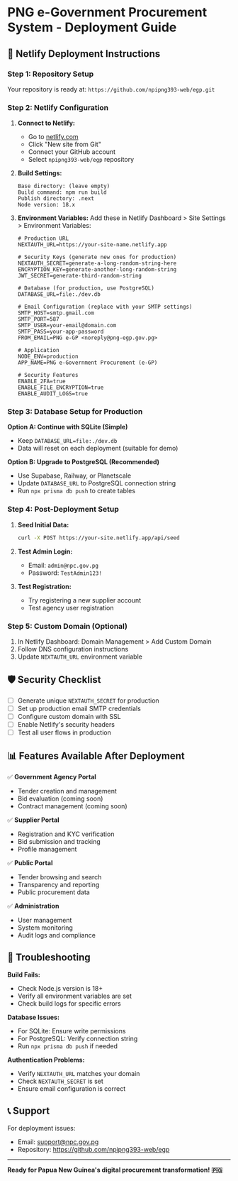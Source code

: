 # PNG e-Government Procurement System - Deployment Guide

## 🚀 Netlify Deployment Instructions

### Step 1: Repository Setup
Your repository is ready at: `https://github.com/npipng393-web/egp.git`

### Step 2: Netlify Configuration

1. **Connect to Netlify:**
   - Go to [netlify.com](https://netlify.com)
   - Click "New site from Git"
   - Connect your GitHub account
   - Select `npipng393-web/egp` repository

2. **Build Settings:**
   ```
   Base directory: (leave empty)
   Build command: npm run build
   Publish directory: .next
   Node version: 18.x
   ```

3. **Environment Variables:**
   Add these in Netlify Dashboard > Site Settings > Environment Variables:

   ```env
   # Production URL
   NEXTAUTH_URL=https://your-site-name.netlify.app

   # Security Keys (generate new ones for production)
   NEXTAUTH_SECRET=generate-a-long-random-string-here
   ENCRYPTION_KEY=generate-another-long-random-string
   JWT_SECRET=generate-third-random-string

   # Database (for production, use PostgreSQL)
   DATABASE_URL=file:./dev.db

   # Email Configuration (replace with your SMTP settings)
   SMTP_HOST=smtp.gmail.com
   SMTP_PORT=587
   SMTP_USER=your-email@domain.com
   SMTP_PASS=your-app-password
   FROM_EMAIL=PNG e-GP <noreply@png-egp.gov.pg>

   # Application
   NODE_ENV=production
   APP_NAME=PNG e-Government Procurement (e-GP)

   # Security Features
   ENABLE_2FA=true
   ENABLE_FILE_ENCRYPTION=true
   ENABLE_AUDIT_LOGS=true
   ```

### Step 3: Database Setup for Production

**Option A: Continue with SQLite (Simple)**
- Keep `DATABASE_URL=file:./dev.db`
- Data will reset on each deployment (suitable for demo)

**Option B: Upgrade to PostgreSQL (Recommended)**
- Use Supabase, Railway, or Planetscale
- Update `DATABASE_URL` to PostgreSQL connection string
- Run `npx prisma db push` to create tables

### Step 4: Post-Deployment Setup

1. **Seed Initial Data:**
   ```bash
   curl -X POST https://your-site.netlify.app/api/seed
   ```

2. **Test Admin Login:**
   - Email: `admin@npc.gov.pg`
   - Password: `TestAdmin123!`

3. **Test Registration:**
   - Try registering a new supplier account
   - Test agency user registration

### Step 5: Custom Domain (Optional)

1. In Netlify Dashboard: Domain Management > Add Custom Domain
2. Follow DNS configuration instructions
3. Update `NEXTAUTH_URL` environment variable

## 🛡️ Security Checklist

- [ ] Generate unique `NEXTAUTH_SECRET` for production
- [ ] Set up production email SMTP credentials
- [ ] Configure custom domain with SSL
- [ ] Enable Netlify's security headers
- [ ] Test all user flows in production

## 📊 Features Available After Deployment

✅ **Government Agency Portal**
- Tender creation and management
- Bid evaluation (coming soon)
- Contract management (coming soon)

✅ **Supplier Portal**
- Registration and KYC verification
- Bid submission and tracking
- Profile management

✅ **Public Portal**
- Tender browsing and search
- Transparency and reporting
- Public procurement data

✅ **Administration**
- User management
- System monitoring
- Audit logs and compliance

## 🔧 Troubleshooting

**Build Fails:**
- Check Node.js version is 18+
- Verify all environment variables are set
- Check build logs for specific errors

**Database Issues:**
- For SQLite: Ensure write permissions
- For PostgreSQL: Verify connection string
- Run `npx prisma db push` if needed

**Authentication Problems:**
- Verify `NEXTAUTH_URL` matches your domain
- Check `NEXTAUTH_SECRET` is set
- Ensure email configuration is correct

## 📞 Support

For deployment issues:
- Email: support@npc.gov.pg
- Repository: https://github.com/npipng393-web/egp

---

**Ready for Papua New Guinea's digital procurement transformation! 🇵🇬**
